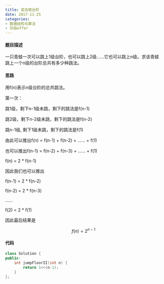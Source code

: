 ```yaml
---
title: 变态跳台阶
date: 2017-11-25
categories:
- 数据结构与算法
- 剑指offer
---
```

#### 题目描述
一只青蛙一次可以跳上1级台阶，也可以跳上2级……它也可以跳上n级。求该青蛙跳上一个n级的台阶总共有多少种跳法。

#### 思路

用f(n)表示n级台阶的总共跳法。

第一次：

跳1级，剩下n-1级未跳，剩下的跳法是f(n-1)

跳2级，剩下n-2级未跳，剩下的跳法是f(n-2)

跳n-1级, 剩下1级未跳，剩下的跳法是f(1)

由此可以推出f(n) = f(n-1) + f(n-2) + ...... + f(1)

也可以推出f(n-1) = f(n-2) + f(n-3) + ...... + f(1)

f(n) = 2 * f(n-1)

因此我们也可以推出

f(n-1) = 2 * f(n-2)

f(n-2) = 2 * f(n-3)

......


f(2) = 2 * f(1)

因此最后结果是


```math
f(n) = 2^{n-1}
```


#### 代码


```cpp
class Solution {
public:
    int jumpFloorII(int n) {
        return 1<<(n-1);
    }
};
```

